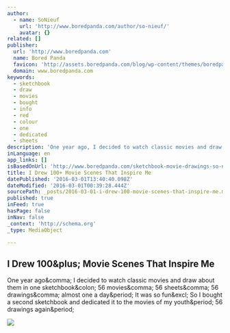 ```yaml
---
author:
  - name: SoNieuf
    url: 'http://www.boredpanda.com/author/so-nieuf/'
    avatar: {}
related: []
publisher:
  url: 'http://www.boredpanda.com'
  name: Bored Panda
  favicon: 'http://assets.boredpanda.com/blog/wp-content/themes/boredpanda/favicon.ico'
  domain: www.boredpanda.com
keywords:
  - sketchbook
  - draw
  - movies
  - bought
  - info
  - red
  - colour
  - one
  - dedicated
  - sheets
description: 'One year ago, I decided to watch classic movies and draw about them in one sketchbook: 56 movies, 56 sheets, 56 drawings, almost one a day. It was so fun! So I bought a second sketchbook and dedicated it to the movies of my youth. 56 drawings again.'
inLanguage: en
app_links: []
isBasedOnUrl: 'http://www.boredpanda.com/sketchbook-movie-drawings-so-nieuf/?utm_source=iosapp&utm_medium=social&utm_campaign=iosapp'
title: I Drew 100+ Movie Scenes That Inspire Me
datePublished: '2016-03-01T13:40:40.098Z'
dateModified: '2016-03-01T00:39:28.444Z'
sourcePath: _posts/2016-03-01-i-drew-100-movie-scenes-that-inspire-me.md
published: true
inFeed: true
hasPage: false
inNav: false
_context: 'http://schema.org'
_type: MediaObject

---
```

<article style=""><h1>I Drew 100&amp;plus; Movie Scenes That Inspire Me</h1><p>One year ago&amp;comma; I decided to watch classic movies and draw about them in one sketchbook&amp;colon; 56 movies&amp;comma; 56 sheets&amp;comma; 56 drawings&amp;comma; almost one a day&amp;period; It was so fun&amp;excl; So I bought a second sketchbook and dedicated it to the movies of my youth&amp;period; 56 drawings again&amp;period;</p><img src="http://static.boredpanda.com/blog/wp-content/uploads/2016/02/sketchbook-movie-drawings-so-nieuf-fb.png" /></article>